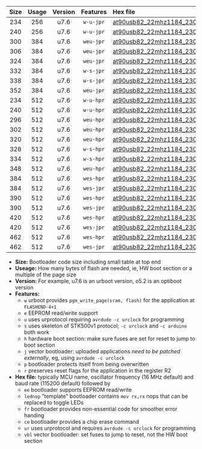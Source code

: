 |Size|Usage|Version|Features|Hex file|
|:-:|:-:|:-:|:-:|:--|
|234|256|u7.6|`w-u-jpr`|[at90usb82_22mhz1184_230400bps_ur_vbl.hex](https://raw.githubusercontent.com/stefanrueger/urboot/main//at90usb82_22mhz1184_230400bps_ur_vbl.hex)|
|240|256|u7.6|`w-u-jpr`|[at90usb82_22mhz1184_230400bps_lednop_ur_vbl.hex](https://raw.githubusercontent.com/stefanrueger/urboot/main//at90usb82_22mhz1184_230400bps_lednop_ur_vbl.hex)|
|300|384|u7.6|`weu-jpr`|[at90usb82_22mhz1184_230400bps_ee_ur_vbl.hex](https://raw.githubusercontent.com/stefanrueger/urboot/main//at90usb82_22mhz1184_230400bps_ee_ur_vbl.hex)|
|306|384|u7.6|`weu-jpr`|[at90usb82_22mhz1184_230400bps_ee_lednop_ur_vbl.hex](https://raw.githubusercontent.com/stefanrueger/urboot/main//at90usb82_22mhz1184_230400bps_ee_lednop_ur_vbl.hex)|
|324|384|u7.6|`weu-jpr`|[at90usb82_22mhz1184_230400bps_ee_lednop_fr_ur_vbl.hex](https://raw.githubusercontent.com/stefanrueger/urboot/main//at90usb82_22mhz1184_230400bps_ee_lednop_fr_ur_vbl.hex)|
|332|384|u7.6|`w-s-jpr`|[at90usb82_22mhz1184_230400bps_vbl.hex](https://raw.githubusercontent.com/stefanrueger/urboot/main//at90usb82_22mhz1184_230400bps_vbl.hex)|
|338|384|u7.6|`w-s-jpr`|[at90usb82_22mhz1184_230400bps_lednop_vbl.hex](https://raw.githubusercontent.com/stefanrueger/urboot/main//at90usb82_22mhz1184_230400bps_lednop_vbl.hex)|
|352|384|u7.6|`weu-jpr`|[at90usb82_22mhz1184_230400bps_ee_lednop_fr_ce_ur_vbl.hex](https://raw.githubusercontent.com/stefanrueger/urboot/main//at90usb82_22mhz1184_230400bps_ee_lednop_fr_ce_ur_vbl.hex)|
|234|512|u7.6|`w-u-hpr`|[at90usb82_22mhz1184_230400bps_ur.hex](https://raw.githubusercontent.com/stefanrueger/urboot/main//at90usb82_22mhz1184_230400bps_ur.hex)|
|240|512|u7.6|`w-u-hpr`|[at90usb82_22mhz1184_230400bps_lednop_ur.hex](https://raw.githubusercontent.com/stefanrueger/urboot/main//at90usb82_22mhz1184_230400bps_lednop_ur.hex)|
|296|512|u7.6|`weu-hpr`|[at90usb82_22mhz1184_230400bps_ee_ur.hex](https://raw.githubusercontent.com/stefanrueger/urboot/main//at90usb82_22mhz1184_230400bps_ee_ur.hex)|
|302|512|u7.6|`weu-hpr`|[at90usb82_22mhz1184_230400bps_ee_lednop_ur.hex](https://raw.githubusercontent.com/stefanrueger/urboot/main//at90usb82_22mhz1184_230400bps_ee_lednop_ur.hex)|
|320|512|u7.6|`weu-hpr`|[at90usb82_22mhz1184_230400bps_ee_lednop_fr_ur.hex](https://raw.githubusercontent.com/stefanrueger/urboot/main//at90usb82_22mhz1184_230400bps_ee_lednop_fr_ur.hex)|
|328|512|u7.6|`w-s-hpr`|[at90usb82_22mhz1184_230400bps.hex](https://raw.githubusercontent.com/stefanrueger/urboot/main//at90usb82_22mhz1184_230400bps.hex)|
|334|512|u7.6|`w-s-hpr`|[at90usb82_22mhz1184_230400bps_lednop.hex](https://raw.githubusercontent.com/stefanrueger/urboot/main//at90usb82_22mhz1184_230400bps_lednop.hex)|
|348|512|u7.6|`weu-hpr`|[at90usb82_22mhz1184_230400bps_ee_lednop_fr_ce_ur.hex](https://raw.githubusercontent.com/stefanrueger/urboot/main//at90usb82_22mhz1184_230400bps_ee_lednop_fr_ce_ur.hex)|
|384|512|u7.6|`wes-hpr`|[at90usb82_22mhz1184_230400bps_ee.hex](https://raw.githubusercontent.com/stefanrueger/urboot/main//at90usb82_22mhz1184_230400bps_ee.hex)|
|384|512|u7.6|`wes-jpr`|[at90usb82_22mhz1184_230400bps_ee_vbl.hex](https://raw.githubusercontent.com/stefanrueger/urboot/main//at90usb82_22mhz1184_230400bps_ee_vbl.hex)|
|390|512|u7.6|`wes-hpr`|[at90usb82_22mhz1184_230400bps_ee_lednop.hex](https://raw.githubusercontent.com/stefanrueger/urboot/main//at90usb82_22mhz1184_230400bps_ee_lednop.hex)|
|390|512|u7.6|`wes-jpr`|[at90usb82_22mhz1184_230400bps_ee_lednop_vbl.hex](https://raw.githubusercontent.com/stefanrueger/urboot/main//at90usb82_22mhz1184_230400bps_ee_lednop_vbl.hex)|
|420|512|u7.6|`wes-hpr`|[at90usb82_22mhz1184_230400bps_ee_lednop_fr.hex](https://raw.githubusercontent.com/stefanrueger/urboot/main//at90usb82_22mhz1184_230400bps_ee_lednop_fr.hex)|
|420|512|u7.6|`wes-jpr`|[at90usb82_22mhz1184_230400bps_ee_lednop_fr_vbl.hex](https://raw.githubusercontent.com/stefanrueger/urboot/main//at90usb82_22mhz1184_230400bps_ee_lednop_fr_vbl.hex)|
|462|512|u7.6|`wes-hpr`|[at90usb82_22mhz1184_230400bps_ee_lednop_fr_ce.hex](https://raw.githubusercontent.com/stefanrueger/urboot/main//at90usb82_22mhz1184_230400bps_ee_lednop_fr_ce.hex)|
|462|512|u7.6|`wes-jpr`|[at90usb82_22mhz1184_230400bps_ee_lednop_fr_ce_vbl.hex](https://raw.githubusercontent.com/stefanrueger/urboot/main//at90usb82_22mhz1184_230400bps_ee_lednop_fr_ce_vbl.hex)|

- **Size:** Bootloader code size including small table at top end
- **Useage:** How many bytes of flash are needed, ie, HW boot section or a multiple of the page size
- **Version:** For example, u7.6 is an urboot version, o5.2 is an optiboot version
- **Features:**
  + `w` urboot provides `pgm_write_page(sram, flash)` for the application at `FLASHEND-4+1`
  + `e` EEPROM read/write support
  + `u` uses urprotocol requiring `avrdude -c urclock` for programming
  + `s` uses skeleton of STK500v1 protocol; `-c urclock` and `-c arduino` both work
  + `h` hardware boot section: make sure fuses are set for reset to jump to boot section
  + `j` vector bootloader: uploaded applications *need to be patched externally*, eg, using `avrdude -c urclock`
  + `p` bootloader protects itself from being overwritten
  + `r` preserves reset flags for the application in the register R2
- **Hex file:** typically MCU name, oscillator frequency (16 MHz default) and baud rate (115200 default) followed by
  + `ee` bootloader supports EEPROM read/write
  + `lednop` "template" bootloader contains `mov rx,rx` nops that can be replaced to toggle LEDs
  + `fr` bootloader provides non-essential code for smoother error handing
  + `ce` bootloader provides a chip erase command
  + `ur` uses urprotocol and requires `avrdude -c urclock` for programming
  + `vbl` vector bootloader: set fuses to jump to reset, not the HW boot section
